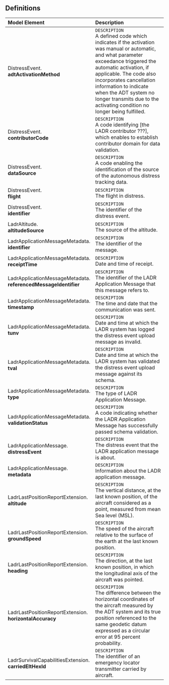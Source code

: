 ## Definitions

| Model Element | Description |	
| :-  | :-------------------- |
| DistressEvent.<br>**adtActivationMethod** | `DESCRIPTION`<br>A defined code which indicates if the activation was manual or automatic, and what parameter exceedance triggered the automatic activation, if applicable. The code also incorporates cancellation information to indicate when the ADT system no longer transmits due to the activating condition no longer being fulfilled. |
| DistressEvent.<br>**contributorCode** | `DESCRIPTION`<br>A code identifying [the LADR contributor ???], which enables to establish contributor domain for data validation. |
| DistressEvent.<br>**dataSource** | `DESCRIPTION`<br>A code enabling the identification of the source of the autonomous distress tracking data. |
| DistressEvent.<br>**flight** | `DESCRIPTION`<br>The flight in distress. |
| DistressEvent.<br>**identifier** | `DESCRIPTION`<br>The identifier of the distress event. |
| LadrAltitude.<br>**altitudeSource** | `DESCRIPTION`<br>The source of the altitude. |
| LadrApplicationMessageMetadata.<br>**identifier** | `DESCRIPTION`<br>The identifier of the message. |
| LadrApplicationMessageMetadata.<br>**receiptTime** | `DESCRIPTION`<br>Date and time of receipt. |
| LadrApplicationMessageMetadata.<br>**referencedMessageIdentifier** | `DESCRIPTION`<br>The identifier of the LADR Application Message that this message refers to. |
| LadrApplicationMessageMetadata.<br>**timestamp** | `DESCRIPTION`<br>The time and date that the communication was sent. |
| LadrApplicationMessageMetadata.<br>**tunv** | `DESCRIPTION`<br>Date and time at which the LADR system has logged the distress event upload message as invalid. |
| LadrApplicationMessageMetadata.<br>**tval** | `DESCRIPTION`<br>Date and time at which the LADR system has validated the distress event upload message against its schema. |
| LadrApplicationMessageMetadata.<br>**type** | `DESCRIPTION`<br>The type of LADR Application Message. |
| LadrApplicationMessageMetadata.<br>**validationStatus** | `DESCRIPTION`<br>A code indicating whether the LADR Application Message has successfully passed schema validation. |
| LadrApplicationMessage.<br>**distressEvent** | `DESCRIPTION`<br>The distress event that the LADR application message is about. |
| LadrApplicationMessage.<br>**metadata** | `DESCRIPTION`<br>Information about the LADR application message. |
| LadrLastPositionReportExtension.<br>**altitude** | `DESCRIPTION`<br>The vertical distance, at the last known position, of the aircraft considered as a point, measured from mean Sea level (MSL). |
| LadrLastPositionReportExtension.<br>**groundSpeed** | `DESCRIPTION`<br>The speed of the aircraft relative to the surface of the earth at the last known position. |
| LadrLastPositionReportExtension.<br>**heading** | `DESCRIPTION`<br>The direction, at the last known position, in which the longitudinal axis of the aircraft was pointed. |
| LadrLastPositionReportExtension.<br>**horizontalAccuracy** | `DESCRIPTION`<br>The difference between the horizontal coordinates of the aircraft measured by the ADT system and its true position referenced to the same geodetic datum expressed as a circular error at 95 percent probability. |
| LadrSurvivalCapabilitiesExtension.<br>**carriedEltHexId** | `DESCRIPTION`<br>The identifier of an emergency locator transmitter carried by aircraft. |
